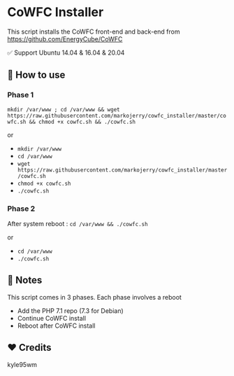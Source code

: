 CoWFC Installer
======

This script installs the CoWFC front-end and back-end from https://github.com/EnergyCube/CoWFC

✅ Support Ubuntu 14.04 & 16.04 & 20.04


📝 How to use
-------

### Phase 1
`mkdir /var/www ; cd /var/www && wget https://raw.githubusercontent.com/markojerry/cowfc_installer/master/cowfc.sh && chmod +x cowfc.sh && ./cowfc.sh`

or

-	`mkdir /var/www`
-	`cd /var/www`
-	`wget https://raw.githubusercontent.com/markojerry/cowfc_installer/master/cowfc.sh`
-	`chmod +x cowfc.sh`
-	`./cowfc.sh`


### Phase 2
After system reboot : `cd /var/www && ./cowfc.sh`

or

-	`cd /var/www`
-	`./cowfc.sh`

📖 Notes
-------

This script comes in 3 phases. Each phase involves a reboot
-	Add the PHP 7.1 repo (7.3 for Debian)
-	Continue CoWFC install
-	Reboot after CoWFC install

❤️ Credits
-------
kyle95wm
